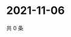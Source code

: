 # 2021-11-06

共 0 条

<!-- BEGIN WEIBO -->
<!-- 最后更新时间 Sat Nov 06 2021 01:19:22 GMT+0800 (China Standard Time) -->

<!-- END WEIBO -->
